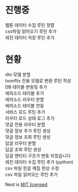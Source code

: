 # 진행중

웹툰 데이터 수집 루틴 정렬  
csv파일 읽어오기 루틴 추가  
레진 데이터 저장 루틴 추가  

# 현황

dto 모델 분할  
toonflix 전용 모델로 변환 루틴 작성  
DB 테이블 변동및 추가  
에피소드 테이블 추가  
에피소드 라우터 분할  
에피소드 테이블 연동  
서비스 로드 루틴 추가  
라우터 로드 상태 로그 추가  
댓글 전용 라우터 분할  
댓글 정보 추가 루틴 생성  
댓글 정보 조회 루틴 생성  
답글 라우터 분할  
답글 조회 루틴 생성  
답글 엔티티 구조가 변동 되었습니다  
레진 데이터 수집 루틴 추가 (python)  
csv 파일 한글 깨짐 현상 수정  
csv 파일 읽어오는 루틴 추가  

Nest is [MIT licensed](LICENSE).